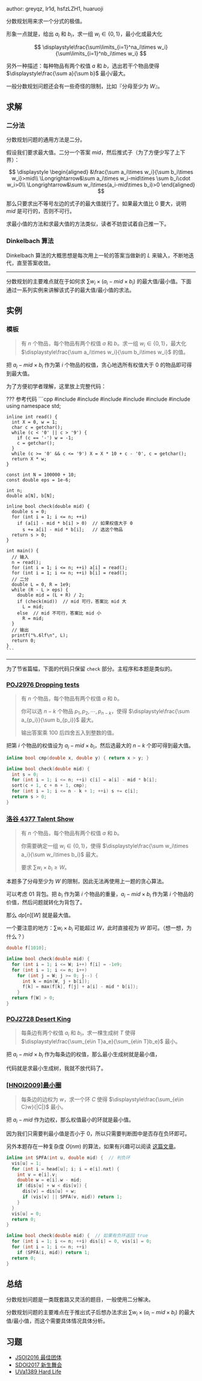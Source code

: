 author: greyqz, Ir1d, hsfzLZH1, huaruoji

分数规划用来求一个分式的极值。

形象一点就是，给出 $a_i$ 和 $b_i$，求一组 $w_i\in\{0,1\}$，最小化或最大化

$$
\displaystyle\frac{\sum\limits_{i=1}^na_i\times w_i}{\sum\limits_{i=1}^nb_i\times w_i}
$$

另外一种描述：每种物品有两个权值 $a$ 和 $b$，选出若干个物品使得 $\displaystyle\frac{\sum a}{\sum b}$ 最小/最大。

一般分数规划问题还会有一些奇怪的限制，比如『分母至少为 $W$』。

## 求解

### 二分法

分数规划问题的通用方法是二分。

假设我们要求最大值。二分一个答案 $mid$，然后推式子（为了方便少写了上下界）：

$$
\displaystyle
\begin{aligned}
&\frac{\sum a_i\times w_i}{\sum b_i\times w_i}>mid\\
\Longrightarrow&\sum a_i\times w_i-mid\times \sum b_i\cdot w_i>0\\
\Longrightarrow&\sum w_i\times(a_i-mid\times b_i)>0
\end{aligned}
$$

那么只要求出不等号左边的式子的最大值就行了。如果最大值比 $0$ 要大，说明 $mid$ 是可行的，否则不可行。

求最小值的方法和求最大值的方法类似，读者不妨尝试着自己推一下。

### Dinkelbach 算法

Dinkelbach 算法的大概思想是每次用上一轮的答案当做新的 $L$ 来输入，不断地迭代，直至答案收敛。

* * *

分数规划的主要难点就在于如何求 $\displaystyle \sum w_i\times(a_i-mid\times b_i)$ 的最大值/最小值。下面通过一系列实例来讲解该式子的最大值/最小值的求法。

## 实例

### 模板

> 有 $n$ 个物品，每个物品有两个权值 $a$ 和 $b$。求一组 $w_i\in\{0,1\}$，最大化 $\displaystyle\frac{\sum a_i\times w_i}{\sum b_i\times w_i}$ 的值。

把 $a_i-mid\times b_i$ 作为第 $i$ 个物品的权值，贪心地选所有权值大于 $0$ 的物品即可得到最大值。

为了方便初学者理解，这里放上完整代码：

??? 参考代码
    ```cpp
    #include <algorithm>
    #include <cmath>
    #include <cstdio>
    #include <cstdlib>
    #include <cstring>
    #include <iostream>
    using namespace std;
    
    inline int read() {
      int X = 0, w = 1;
      char c = getchar();
      while (c < '0' || c > '9') {
        if (c == '-') w = -1;
        c = getchar();
      }
      while (c >= '0' && c <= '9') X = X * 10 + c - '0', c = getchar();
      return X * w;
    }
    
    const int N = 100000 + 10;
    const double eps = 1e-6;
    
    int n;
    double a[N], b[N];
    
    inline bool check(double mid) {
      double s = 0;
      for (int i = 1; i <= n; ++i)
        if (a[i] - mid * b[i] > 0)  // 如果权值大于 0
          s += a[i] - mid * b[i];   // 选这个物品
      return s > 0;
    }
    
    int main() {
      // 输入
      n = read();
      for (int i = 1; i <= n; ++i) a[i] = read();
      for (int i = 1; i <= n; ++i) b[i] = read();
      // 二分
      double L = 0, R = 1e9;
      while (R - L > eps) {
        double mid = (L + R) / 2;
        if (check(mid))  // mid 可行，答案比 mid 大
          L = mid;
        else  // mid 不可行，答案比 mid 小
          R = mid;
      }
      // 输出
      printf("%.6lf\n", L);
      return 0;
    }
    ```

* * *

为了节省篇幅，下面的代码只保留 `check` 部分。主程序和本题是类似的。

### [POJ2976 Dropping tests](http://poj.org/problem?id=2976)

> 有 $n$ 个物品，每个物品有两个权值 $a$ 和 $b$。
>
> 你可以选 $n-k$ 个物品 $p_1,p_2,\cdots,p_{n-k}$，使得 $\displaystyle\frac{\sum a_{p_i}}{\sum b_{p_i}}$ 最大。
>
> 输出答案乘 $100$ 后四舍五入到整数的值。

把第 $i$ 个物品的权值设为 $a_i-mid\times b_i$，然后选最大的 $n-k$ 个即可得到最大值。

```cpp
inline bool cmp(double x, double y) { return x > y; }

inline bool check(double mid) {
  int s = 0;
  for (int i = 1; i <= n; ++i) c[i] = a[i] - mid * b[i];
  sort(c + 1, c + n + 1, cmp);
  for (int i = 1; i <= n - k + 1; ++i) s += c[i];
  return s > 0;
}
```

### [洛谷 4377 Talent Show](https://www.luogu.com.cn/problem/P4377)

> 有 $n$ 个物品，每个物品有两个权值 $a$ 和 $b$。
>
> 你需要确定一组 $w_i\in\{0,1\}$，使得 $\displaystyle\frac{\sum w_i\times a_i}{\sum w_i\times b_i}$ 最大。
>
> 要求 $\displaystyle\sum w_i\times b_i \geq W$。

本题多了分母至少为 $W$ 的限制，因此无法再使用上一题的贪心算法。

可以考虑 01 背包。把 $b_i$ 作为第 $i$ 个物品的重量，$a_i-mid\times b_i$ 作为第 $i$ 个物品的价值，然后问题就转化为背包了。

那么 $dp[n][W]$ 就是最大值。

一个要注意的地方：$\sum w_i\times b_i$ 可能超过 $W$，此时直接视为 $W$ 即可。（想一想，为什么？）

```cpp
double f[1010];

inline bool check(double mid) {
  for (int i = 1; i <= W; i++) f[i] = -1e9;
  for (int i = 1; i <= n; i++)
    for (int j = W; j >= 0; j--) {
      int k = min(W, j + b[i]);
      f[k] = max(f[k], f[j] + a[i] - mid * b[i]);
    }
  return f[W] > 0;
}
```

### [POJ2728 Desert King](http://poj.org/problem?id=2728)

> 每条边有两个权值 $a_i$ 和 $b_i$，求一棵生成树 $T$ 使得 $\displaystyle\frac{\sum_{e\in T}a_e}{\sum_{e\in T}b_e}$ 最小。

把 $a_i-mid\times b_i$ 作为每条边的权值，那么最小生成树就是最小值，

代码就是求最小生成树，我就不放代码了。

### [\[HNOI2009\]最小圈](https://www.luogu.com.cn/problem/P3199)

> 每条边的边权为 $w$，求一个环 $C$ 使得 $\displaystyle\frac{\sum_{e\in C}w}{|C|}$ 最小。

把 $a_i-mid$ 作为边权，那么权值最小的环就是最小值。

因为我们只需要判最小值是否小于 $0$，所以只需要判断图中是否存在负环即可。

另外本题存在一种复杂度 $O(nm)$ 的算法，如果有兴趣可以阅读 [这篇文章](https://www.cnblogs.com/y-clever/p/7043553.html)。

```cpp
inline int SPFA(int u, double mid) {  // 判负环
  vis[u] = 1;
  for (int i = head[u]; i; i = e[i].nxt) {
    int v = e[i].v;
    double w = e[i].w - mid;
    if (dis[u] + w < dis[v]) {
      dis[v] = dis[u] + w;
      if (vis[v] || SPFA(v, mid)) return 1;
    }
  }
  vis[u] = 0;
  return 0;
}

inline bool check(double mid) {  // 如果有负环返回 true
  for (int i = 1; i <= n; ++i) dis[i] = 0, vis[i] = 0;
  for (int i = 1; i <= n; ++i)
    if (SPFA(i, mid)) return 1;
  return 0;
}
```

## 总结

分数规划问题是一类既套路又灵活的题目，一般使用二分解决。

分数规划问题的主要难点在于推出式子后想办法求出 $\displaystyle\sum w_i\times(a_i-mid\times b_i)$ 的最大值/最小值，而这个需要具体情况具体分析。

## 习题

- [JSOI2016 最佳团体](https://loj.ac/problem/2071)
- [SDOI2017 新生舞会](https://loj.ac/problem/2003)
- [UVa1389 Hard Life](https://www.luogu.com.cn/problem/UVA1389)
